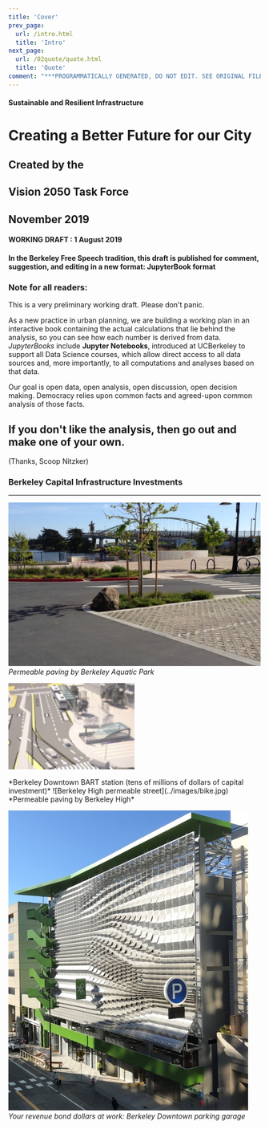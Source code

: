 ```yaml
---
title: 'Cover'
prev_page:
  url: /intro.html
  title: 'Intro'
next_page:
  url: /02quote/quote.html
  title: 'Quote'
comment: "***PROGRAMMATICALLY GENERATED, DO NOT EDIT. SEE ORIGINAL FILES IN /content***"
---
```

#### Sustainable and Resilient Infrastructure
# Creating a Better Future for our City
## Created by the
## Vision 2050 Task Force
## November 2019
#### WORKING DRAFT : 1 August 2019
#### In the Berkeley Free Speech tradition, this draft is published for comment, suggestion, and editing in a new format: JupyterBook format

### Note for all readers:

This is a very preliminary working draft. Please don't panic.

 As a new practice in urban planning, we are building a working plan in an interactive book containing the actual calculations that lie behind the analysis, so you can see how each number is derived from data.   *JupyterBooks* include **Jupyter Notebooks**, introduced at UCBerkeley to support all Data Science courses, which allow direct access to all data sources and, more importantly, to all computations and analyses based on that data.

 Our goal is open data, open analysis, open discussion, open decision making. Democracy relies upon common facts and agreed-upon common analysis of those facts.

##  If you don't like the analysis, then go out and make one of your own.
(Thanks, Scoop Nitzker)

###  Berkeley Capital Infrastructure Investments

___

 ![Permeable Parking by University Avenue and Marina](../images/street.jpg "Permeable Paving by Aquatic Park")
 *Permeable paving by Berkeley Aquatic Park*


<p> <img src="../images/bart2.png" alt="Berkeley Downtown BART" title="BART" width="50%"/></p>
*Berkeley Downtown BART station (tens of millions of dollars of capital investment)*
 ![Berkeley High permeable street](../images/bike.jpg)
 *Permeable paving by Berkeley High*

 ![Your-Revenue-Bond-dollars-at-work-parking-garage](../images/parking-garage.jpg)
 *Your revenue bond dollars at work: Berkeley Downtown parking garage*
